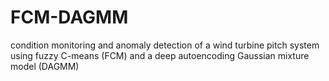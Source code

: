 # FCM-DAGMM
condition monitoring and anomaly detection of a wind turbine pitch system using fuzzy C-means (FCM) and a deep autoencoding Gaussian mixture model (DAGMM)
# 

